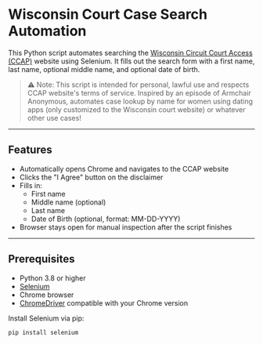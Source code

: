 # Wisconsin Court Case Search Automation

This Python script automates searching the [Wisconsin Circuit Court Access (CCAP)](https://wcca.wicourts.gov) website using Selenium. It fills out the search form with a first name, last name, optional middle name, and optional date of birth.

> ⚠️ Note: This script is intended for personal, lawful use and respects CCAP website's terms of service. Inspired by an episode of Armchair Anonymous, automates case lookup by name for women using dating apps (only customized to the Wisconsin court website) or whatever other use cases!

---

## Features

- Automatically opens Chrome and navigates to the CCAP website
- Clicks the "I Agree" button on the disclaimer
- Fills in:
  - First name
  - Middle name (optional)
  - Last name
  - Date of Birth (optional, format: MM-DD-YYYY)
- Browser stays open for manual inspection after the script finishes

---

## Prerequisites

- Python 3.8 or higher
- [Selenium](https://pypi.org/project/selenium/)
- Chrome browser
- [ChromeDriver](https://sites.google.com/chromium.org/driver/) compatible with your Chrome version

Install Selenium via pip:

```bash
pip install selenium
